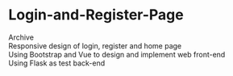# Login-and-Register-Page

Archive  
Responsive design of login, register and home page  
Using Bootstrap and Vue to design and implement web front-end  
Using Flask as test back-end  
